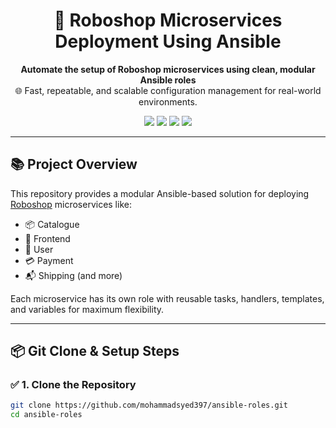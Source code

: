 <h1 align="center">🤖 Roboshop Microservices Deployment Using Ansible</h1>

<p align="center">
  <b>Automate the setup of Roboshop microservices using clean, modular Ansible roles</b><br>
  🌐 Fast, repeatable, and scalable configuration management for real-world environments.
</p>

<p align="center">
  <img src="https://img.shields.io/badge/Automation-Ansible-EE0000?style=for-the-badge&logo=ansible&logoColor=white"/>
  <img src="https://img.shields.io/badge/License-MIT-green?style=for-the-badge"/>
  <img src="https://img.shields.io/badge/Status-Active-blue?style=for-the-badge"/>
  <img src="https://img.shields.io/badge/Author-Mohammad%20Syed-yellow?style=for-the-badge"/>
</p>

---

## 📚 Project Overview

This repository provides a modular Ansible-based solution for deploying [Roboshop](https://roboshop.com) microservices like:

- 📦 Catalogue  
- 🧾 Frontend  
- 👥 User  
- 💳 Payment  
- 📬 Shipping (and more)

Each microservice has its own role with reusable tasks, handlers, templates, and variables for maximum flexibility.

---

## 📦 Git Clone & Setup Steps

### ✅ 1. Clone the Repository

```bash
git clone https://github.com/mohammadsyed397/ansible-roles.git
cd ansible-roles
